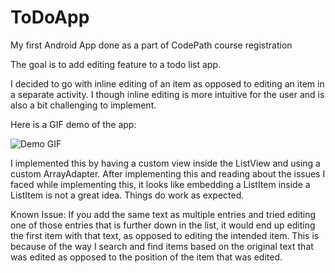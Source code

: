 # ToDoApp
My first Android App done as a part of CodePath course registration

The goal is to add editing feature to a todo list app.

I decided to go with inline editing of an item as opposed to editing an item in a separate activity.
I though inline editing is more intuitive for the user and is also a bit challenging to implement.



Here is a GIF demo of the app:

![Demo GIF](https://raw.githubusercontent.com/elanelango/ToDoApp/master/demo.gif)

I implemented this by having a custom view inside the ListView and using a custom ArrayAdapter. After
implementing this and reading about the issues I faced while implementing this, it looks like embedding
a ListItem inside a ListItem is not a great idea. Things do work as expected.

Known Issue:
If you add the same text as multiple entries and tried editing one of those entries that is further
down in the list, it would end up editing the first item with that text, as opposed to editing the
intended item. This is because of the way I search and find items based on the original text that was
edited as opposed to the position of the item that was edited.
